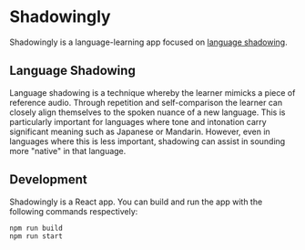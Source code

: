 # Shadowingly

Shadowingly is a language-learning app focused on 
[language shadowing](https://en.wikipedia.org/wiki/Speech_shadowing).

## Language Shadowing

Language shadowing is a technique whereby the learner mimicks a piece
of reference audio. Through repetition and self-comparison the learner
can closely align themselves to the spoken nuance of a new language. 
This is particularly important for languages where tone and intonation 
carry significant meaning such as Japanese or Mandarin. However, even
in languages where this is less important, shadowing can assist in
sounding more "native" in that language.

## Development

Shadowingly is a React app. You can build and run the app with the
following commands respectively:

```
npm run build
npm run start
```
